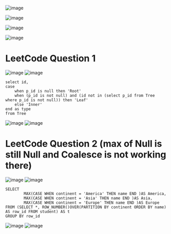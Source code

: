 ![image](https://user-images.githubusercontent.com/60442877/207227474-2f96d56e-b2b2-4ea0-b1aa-b3c8a1c08c81.png)

![image](https://user-images.githubusercontent.com/60442877/207227556-fc4e526f-8408-48ff-b887-8b99ce9c4426.png)

![image](https://user-images.githubusercontent.com/60442877/207227575-9bf59d30-6363-42f1-8e1b-70f557f32c60.png)

![image](https://user-images.githubusercontent.com/60442877/212991247-791368c8-6b4f-46d3-b2ca-93a48b4e372b.png)

# LeetCode Question 1

![image](https://user-images.githubusercontent.com/60442877/217423384-3ce992f8-ed74-483d-8c4e-6c9c95082b19.png)
![image](https://user-images.githubusercontent.com/60442877/217423450-224c4211-bd3d-4342-be0b-33dadfbd755f.png)

    select id, 
    case 
        when p_id is null then 'Root'
        when (p_id is not null) and (id not in (select p_id from Tree where p_id is not null)) then 'Leaf'
        else 'Inner'
    end as type
    from Tree

![image](https://user-images.githubusercontent.com/60442877/217421742-e017f99a-e598-4315-b404-8b1220dafc86.png)
![image](https://user-images.githubusercontent.com/60442877/217421883-4115263d-213d-4445-aa8a-96b32f0c50ba.png)

# LeetCode Question 2 (max of Null is still Null and Coalesce is not working there)

![image](https://user-images.githubusercontent.com/60442877/218234002-edc5d94c-2fc5-40f4-9081-0372f0388f3b.png)
![image](https://user-images.githubusercontent.com/60442877/218234009-418f5724-b13f-4bd8-ab0d-be5acae43e45.png)

    SELECT
            MAX(CASE WHEN continent = 'America' THEN name END )AS America,
            MAX(CASE WHEN continent = 'Asia' THEN name END )AS Asia,
            MAX(CASE WHEN continent = 'Europe' THEN name END )AS Europe  
    FROM (SELECT *, ROW_NUMBER()OVER(PARTITION BY continent ORDER BY name) AS row_id FROM student) AS t
    GROUP BY row_id
 
![image](https://user-images.githubusercontent.com/60442877/218233970-bf75e036-6613-46b0-bec4-25f851f71459.png)
![image](https://user-images.githubusercontent.com/60442877/218233978-e15adf92-f07d-4dfb-a794-4e4320ff62fc.png)
